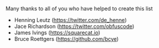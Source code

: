 Many thanks to all of you who have helped to create this list

- Henning Leutz (https://twitter.com/de_henne)
- Jace Richardson (https://twitter.com/obfuscode)
- James Ivings (https://squarecat.io)
- Bruce Roettgers (https://github.com/bcye)